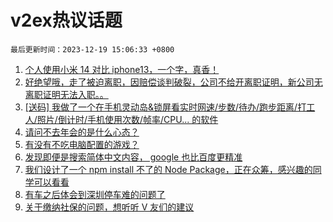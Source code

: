 # v2ex热议话题

`最后更新时间：2023-12-19 15:06:33 +0800`

1. [个人使用小米 14 对比 iphone13，一个字，真香！](https://www.v2ex.com/t/1001361)
1. [好绝望哦，走了被迫离职，因赔偿谈判破裂，公司不给开离职证明，新公司无离职证明无法入职。。](https://www.v2ex.com/t/1001366)
1. [[送码] 我做了一个在手机灵动岛&锁屏看实时网速/步数/待办/跑步距离/打工人/照片/倒计时/手机使用次数/帧率/CPU... 的软件](https://www.v2ex.com/t/1001525)
1. [请问不去年会的是什么心态？](https://www.v2ex.com/t/1001562)
1. [有没有不吃电脑配置的游戏？](https://www.v2ex.com/t/1001528)
1. [发现即便是搜索简体中文内容， google 也比百度更精准](https://www.v2ex.com/t/1001481)
1. [我们设计了一个 npm install 不了的 Node Package，正在众筹，感兴趣的同学可以看看](https://www.v2ex.com/t/1001450)
1. [有车之后体会到深圳停车难的问题了](https://www.v2ex.com/t/1001576)
1. [关于缴纳社保的问题，想听听 V 友们的建议](https://www.v2ex.com/t/1001449)

